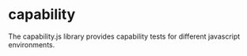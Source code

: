 # capability
The capability.js library provides capability tests for different javascript environments.
